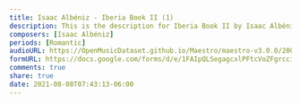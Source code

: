 ```yaml
---
title: Isaac Albéniz - Iberia Book II (1)
description: This is the description for Iberia Book II by Isaac Albéniz
composers: [Isaac Albéniz]
periods: [Romantic]
audioURL: https://OpenMusicDataset.github.io/Maestro/maestro-v3.0.0/2006/MIDI-Unprocessed_05_R1_2006_01-05_ORIG_MID--AUDIO_05_R1_2006_03_Track03_wav.midi
formURL: https://docs.google.com/forms/d/e/1FAIpQLSegagcxlPFtcVoZFgrcciPkvsnS5ALs7aeAbuGLyxT3mynVFA/viewform
comments: true
share: true
date: 2021-08-08T07:43:13-06:00
---
```

